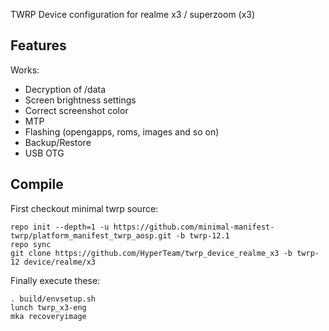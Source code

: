 TWRP Device configuration for realme x3 / superzoom (x3)

## Features

Works:
- Decryption of /data
- Screen brightness settings
- Correct screenshot color
- MTP
- Flashing (opengapps, roms, images and so on)
- Backup/Restore
- USB OTG

## Compile

First checkout minimal twrp source:

```
repo init --depth=1 -u https://github.com/minimal-manifest-twrp/platform_manifest_twrp_aosp.git -b twrp-12.1
repo sync
git clone https://github.com/HyperTeam/twrp_device_realme_x3 -b twrp-12 device/realme/x3
```

Finally execute these:

```
. build/envsetup.sh
lunch twrp_x3-eng
mka recoveryimage
```
